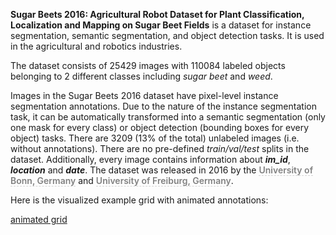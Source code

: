 **Sugar Beets 2016: Agricultural Robot Dataset for Plant Classification, Localization and Mapping on Sugar Beet Fields** is a dataset for instance segmentation, semantic segmentation, and object detection tasks. It is used in the agricultural and robotics industries. 

The dataset consists of 25429 images with 110084 labeled objects belonging to 2 different classes including *sugar beet* and *weed*.

Images in the Sugar Beets 2016 dataset have pixel-level instance segmentation annotations. Due to the nature of the instance segmentation task, it can be automatically transformed into a semantic segmentation (only one mask for every class) or object detection (bounding boxes for every object) tasks. There are 3209 (13% of the total) unlabeled images (i.e. without annotations). There are no pre-defined <i>train/val/test</i> splits in the dataset. Additionally, every image contains information about ***im_id***, ***location*** and ***date***. The dataset was released in 2016 by the <span style="font-weight: 600; color: grey; border-bottom: 1px dashed #d3d3d3;">University of Bonn, Germany</span> and <span style="font-weight: 600; color: grey; border-bottom: 1px dashed #d3d3d3;">University of Freiburg, Germany</span>.

Here is the visualized example grid with animated annotations:

[animated grid](https://github.com/dataset-ninja/sugar-beets-2016/raw/main/visualizations/horizontal_grid.webm)
